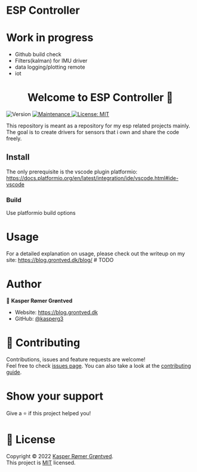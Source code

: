 # ESP Controller

# Work in progress 

* Github build check
* Filters(kalman) for IMU driver
* data logging/plotting remote
* iot


<h1 align="center">Welcome to ESP Controller 👋</h1>
<p>
  <img alt="Version" src="https://img.shields.io/badge/version-0.0.1-blue.svg?cacheSeconds=2592000" />
  <a href="https://github.com/kefranabg/readme-md-generator/graphs/commit-activity" target="_blank">
    <img alt="Maintenance" src="https://img.shields.io/badge/Maintained%3F-yes-green.svg" />
  </a>
  <a href="https://github.com/kasperg3/swarm-simulator/blob/79fbc5c29036169ec56d4c07bd64e2df01b3bf38/LICENCE" target="_blank">
    <img alt="License: MIT" src="https://img.shields.io/github/license/kasperg3/swarm-simulator" />
  </a>
  <!-- <a href=" " target="_blank">
    <img alt="Build" src="https://github.com/kasperg3/swarm-simulator/actions/workflows/build.yml/badge.svg" />
  </a>
   -->
</p>

This repository is meant as a repository for my esp related projects mainly. 
The goal is to create drivers for sensors that i own and share the code freely. 

## Install
The only prerequisite is the vscode plugin platformio: 
https://docs.platformio.org/en/latest/integration/ide/vscode.html#ide-vscode
### Build
Use platformio build options

# Usage
For a detailed explanation on usage, please check out the writeup on my site: https://blog.grontved.dk/blog/ # TODO 

# Author

👤 **Kasper Rømer Grøntved**

* Website: https://blog.grontved.dk
* GitHub: [@kasperg3](https://github.com/kasperg3)

# 🤝 Contributing

Contributions, issues and feature requests are welcome!<br />Feel free to check [issues page](https://github.com/kasperg3/swarm-simulator/issues). You can also take a look at the [contributing guide](https://github.com/kasperg3/esp-controller/blob/main/CONTRIBUTING.md).

# Show your support

Give a ⭐️ if this project helped you!

# 📝 License

Copyright © 2022 [Kasper Rømer Grøntved](https://github.com/kasperg3).<br />
This project is [MIT](https://github.com/kasperg3/swarm-simulator/blob/main/LICENCE) licensed.